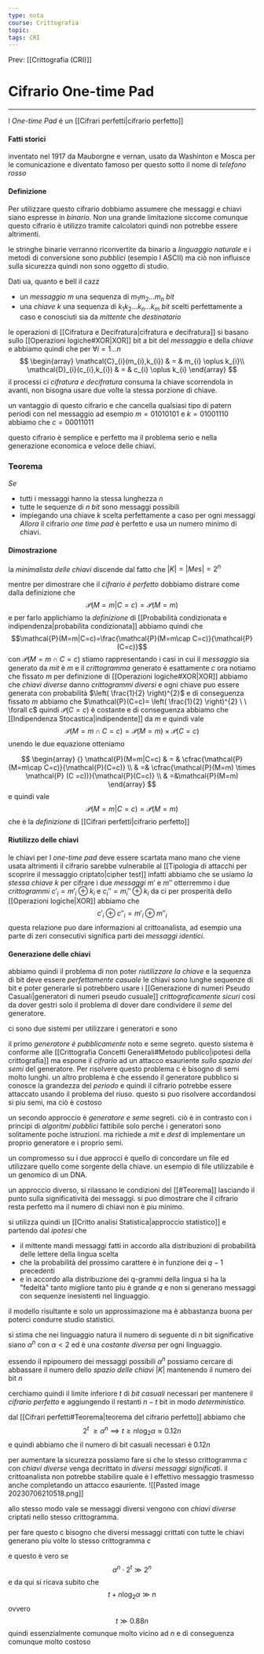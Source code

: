 ```yaml
---
type: nota
course: Crittografia
topic: 
tags: CRI
---
```


Prev: [[Crittografia (CRI)]]

# Cifrario One-time Pad
---
l _One-time Pad_ é un [[Cifrari perfetti|cifrario perfetto]]


#### Fatti storici
inventato nel 1917 da Mauborgne e vernan, usato da Washinton e Mosca per le comunicazione e diventato famoso per questo sotto il nome di _telefono rosso_


#### Definizione
Per utilizzare questo cifrario dobbiamo assumere che messaggi e chiavi siano espresse in _binario_. Non una grande limitazione siccome comunque questo cifrario è utilizzo tramite calcolatori quindi non potrebbe essere altrimenti.

le stringhe binarie verranno riconvertite da binario a _linguaggio naturale_ e i metodi di conversione sono _pubblici_ (esempio l ASCII) ma ciò non influisce sulla sicurezza quindi non sono oggetto di studio.


Dati
ua, quanto e bell il cazz
- un _messaggio_ $m$ una sequenza di $m_{1}m_{2}\dots m_{n}$ _bit_ 
- una _chiave_ $k$ una sequenza di $k_{1}k_{2}\dots k_{n}\dots k_{m}$ _bit_ scelti perfettamente a caso e conosciuti sia da _mittente_ che _destinatario_

le operazioni di [[Cifratura e Decifratura|cifratura e decifratura]] si basano sullo [[Operazioni logiche#XOR|XOR]] bit a bit del _messaggio_ e della _chiave_ e abbiamo quindi che per $\forall i = 1 \dots n$
$$
\begin{array}
\mathcal{C}_{i}(m_{i},k_{i}) & = & m_{i} \oplus k_{i}\\
\mathcal{D}_{i}(c_{i},k_{i}) & = & c_{i} \oplus k_{i}
\end{array}
$$
il processi ci _cifratura e decifratura_ consuma la chiave scorrendola in avanti, non bisogna usare due volte la stessa porzione di chiave.

un vantaggio di questo cifrario e che cancella qualsiasi tipo di patern periodi con nel messaggio ad esempio 
$m = 01010101$ e $k=01001110$ abbiamo che $c=00011011$

questo cifrario è semplice e perfetto ma il problema serio e nella generazione economica e veloce delle chiavi.

### Teorema
_Se_ 
- tutti i messaggi hanno la stessa lunghezza $n$
- tutte le sequenze di $n$ _bit_ sono messaggi possibili
- impiegando una chiave $k$ scelta perfettamente a caso per ogni messaggi
_Allora_ il cifrario _one time pad_ è perfetto e usa un numero minimo di chiavi.

#### Dimostrazione
la _minimalista delle chiavi_ discende dal fatto che $|K|=|Mes|=2^{n}$

mentre per dimostrare che il _cifrario è perfetto_ dobbiamo distrare come dalla definizione che 
$$\mathcal{P}(M=m|C=c)=\mathcal{P}(M=m)$$
e per farlo applichiamo la _definizione_ di  [[Probabilità condizionata e indipendenza|probabilita condizionata]] 
abbiamo quindi che 
$$\mathcal{P}(M=m|C=c)=\frac{\mathcal{P}(M=m\cap C=c)}{\mathcal{P}(C=c)}$$
con $\mathcal{P}(M=m\cap C=c)$ stiamo rappresentando i casi in cui il _messaggio_ sia generato da $mit$ è $m$ e il _crittogramma_ generato è esattamente $c$ 
ora notiamo che fissato $m$ per definizione di [[Operazioni logiche#XOR|XOR]] abbiamo che _chiavi diverse_ danno _crittogrammi diversi_ e ogni chiave puo essere generata con probabilità $\left( \frac{1}{2} \right)^{2}$ e di conseguenza fissato $m$  abbiamo che $\mathcal{P}(C=c)= \left( \frac{1}{2} \right)^{2} \ \ \forall c$  quindi $\mathcal{P}(C=c)$ è costante e di conseguenza abbiamo che [[Indipendenza Stocastica|indipendente]] da $m$ e quindi vale 
$$\mathcal{P}(M=m\cap C=c) = \mathcal{P}(M=m) \times \mathcal{P} (C =c)$$
unendo le due equazione otteniamo

$$
\begin{array} {}
\mathcal{P}(M=m|C=c) & = &  
\cfrac{\mathcal{P}(M=m\cap C=c)}{\mathcal{P}(C=c)} \\
 & =& \cfrac{\mathcal{P}(M=m) \times \mathcal{P} (C =c))}{\mathcal{P}(C=c)} \\
& =&\mathcal{P}(M=m)
\end{array}
$$
e quindi vale 
$$\mathcal{P}(M=m|C=c) =\mathcal{P}(M=m)$$
che è la _definizione_ di [[Cifrari perfetti|cifrario perfetto]]


#### Riutilizzo delle chiavi
le chiavi per l _one-time pad_ deve essere scartata mano mano che viene usata altrimenti il cifrario sarebbe vulnerabile al [[Tipologia di attacchi per scoprire il messaggio criptato|cipher test]] 
infatti abbiamo che se usiamo _la stessa chiave_ $k$ per cifrare i due _messaggi_ $m'$ e $m''$ otterremmo  i due _crittogrammi_ $c'_i=m'_i\oplus k_i$ e $c_i''=m_i''\oplus k_i$  da ci per prosperità dello [[Operazioni logiche|XOR]] abbiamo che
$$c'_i \oplus c''_i = m'_i \oplus m''_i$$ 
questa relazione puo dare informazioni al crittoanalista, ad esempio una parte di zeri consecutivi significa parti dei _messaggi identici_.


#### Generazione delle chiavi
 abbiamo quindi il problema di non poter _riutilizzare la chiave_ e la sequenza di bit deve essere _perfettamente casuale_ 
le chiavi sono lunghe sequenze di bit e poter generarle si potrebbero usare i [[Generazione di numeri Pseudo Casuali|generatori di numeri pseudo cusuale]] _crittograficamente sicuri_
cosi da dover gestri solo il problema di dover dare condividere il _seme_ del generatore.

ci sono due sistemi per utilizzare i generatori e sono

il primo _generatore è pubblicamente_ noto e seme segreto.
questo sistema è conforme alle [[Crittografia Concetti Generali#Metodo publico|ipotesi della crittografia]] ma espone il _cifrario_ ad un attacco esauriente _sullo spazio dei semi_ del generatore. Per risolvere questo problema c è bisogno di semi molto lunghi. 
un altro problema è che essendo il generatore pubblico si conosce la grandezza del _periodo_ e quindi il cifrario potrebbe essere attaccato usando il problema del riuso. questo si puo risolvere accordandosi si piu semi, ma ciò è costoso

un secondo approccio è _generatore e seme_ segreti. ciò è in contrasto con i principi di _algoritmi pubblici_  fattibile solo perché i generatori sono solitamente poche istruzioni. ma richiede a $mit$ e $dest$ di implementare un proprio generatore e i proprio semi.

un compromesso su i due approcci è quello di concordare un file ed utilizzare quello come sorgente della chiave. un esempio di file utilizzabile è un genomico di un DNA.


un approccio diverso, si rilassano le condizioni del [[#Teorema]] lasciando il punto sulla significatività dei messaggi. si puo dimostrare che il cifrario resta perfetto ma il numero di chiavi non è piu minimo.

si utilizza quindi un [[Critto analisi Statistica|approccio statistico]] e partendo dal _ipotesi_ che
- il mittente mandi messaggi fatti in accordo alla distribuzioni di probabilità delle lettere della lingua scelta 
- che la probabilità del prossimo carattere è in funzione dei $q-1$ precedenti
- e in accordo alla distribuzione dei q-grammi della lingua
si ha la "fedeltà" tanto migliore tanto piu è grande $q$ e non si generano messaggi con sequenze inesistenti nel linguaggio.

il modello risultante e solo un approssimazione ma è abbastanza buona per poterci condurre studio statistici.

si stima che nei linguaggio natura il numero di seguente di $n$ bit significative siano $\alpha^{n}$ con $\alpha<2$ ed è una _costante diversa_ per ogni linguaggio.

essendo il npipoumero dei messaggi possibili $\alpha^{n}$ possiamo cercare di abbassare il numero dello _spazio delle chiavi_ $|K|$ mantenendo il numero dei bit $n$

cerchiamo quindi il limite inferiore $t$ di _bit casuali_ necessari per mantenere il _cifrario perfetto_ e aggiungendo il restanti $n-t$ bit in modo _deterministico_.

dal [[Cifrari perfetti#Teorema|teorema del cifrario perfetto]] abbiamo che $$2^{t} \ \geq \alpha ^{n} \implies t \geq n \log_{2}\alpha \approx 0.12n$$ e quindi abbiamo che il numero di bit casuali necessari è $0.12n$

per aumentare la sicurezza possiamo fare si che lo stesso crittogramma $c$ con _chiavi diverse_ venga decrittato in  _diversi messaggi significati_. il crittoanalista non potrebbe stabilire quale è l effettivo messaggio trasmesso anche completando un attacco esauriente.
![[Pasted image 20230706210518.png]]

allo stesso modo vale se messaggi diversi vengono con _chiavi diverse_ criptati nello stesso crittogramma.

per fare questo c bisogno che diversi messaggi crittati con tutte le chiavi generano piu volte lo stesso crittogramma $c$  

e questo è vero se $$\alpha^{n} \cdot 2^{t} \gg 2^{n}$$
e da qui si ricava subito che
$$t+n\log_{2}\alpha\gg n$$
ovvero $$t \gg 0.88n$$
quindi essenzialmente comunque molto vicino ad $n$ e di conseguenza comunque molto costoso

 